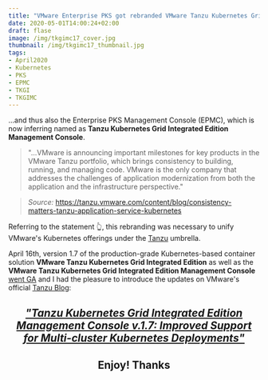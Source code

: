 ```yaml
---
title: "VMware Enterprise PKS got rebranded VMware Tanzu Kubernetes Grid Integrated Edition"
date: 2020-05-01T14:00:24+02:00
draft: flase
image: /img/tkgimc17_cover.jpg
thumbnail: /img/tkgimc17_thumbnail.jpg
tags:
- April2020
- Kubernetes
- PKS
- EPMC
- TKGI
- TKGIMC
---
```


...and thus also the Enterprise PKS Management Console (EPMC), which is now inferring named as **Tanzu Kubernetes Grid Integrated Edition Management Console**.

> "...VMware is announcing important milestones for key products in the VMware Tanzu portfolio, which brings consistency to building, running, and managing code. VMware is the only company that addresses the challenges of application modernization from both the application and the infrastructure perspective."

> *Source:* https://tanzu.vmware.com/content/blog/consistency-matters-tanzu-application-service-kubernetes

Referring to the statement :point_up_2:, this rebranding was necessary to unify VMware's Kubernetes offerings under the <a href="https://tanzu.vmware.com/tanzu" target="_blank">Tanzu</a> umbrella.

April 16th, version 1.7 of the production-grade Kubernetes-based container solution **VMware Tanzu Kubernetes Grid Integrated Edition** as well as the **VMware Tanzu Kubernetes Grid Integrated Edition Management Console** <a href="https://docs.vmware.com/en/VMware-Enterprise-PKS/1.7/rn/VMware-Enterprise-PKS-17-Release-Notes.html" target="_blank">went GA</a> and I had the pleasure to introduce the updates on VMware's official <a href="https://tanzu.vmware.com/blog" target="_blank">Tanzu Blog</a>:

## <center><a href="https://tanzu.vmware.com/content/blog/tanzu-kubernetes-grid-integrated-edition-management-console-v-1-7-improved-support-for-multi-cluster-kubernetes-deployments" target="_blank">*"Tanzu Kubernetes Grid Integrated Edition Management Console v.1.7: Improved Support for Multi-cluster Kubernetes Deployments"*</a></center>

## <center>**Enjoy! Thanks**</center>